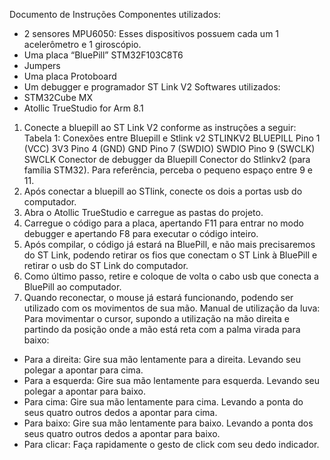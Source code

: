 Documento de Instruções
Componentes utilizados:
- 2 sensores MPU6050: Esses dispositivos possuem cada um 1 acelerômetro e 1
giroscópio.
- Uma placa “BluePill” STM32F103C8T6
- Jumpers
- Uma placa Protoboard
- Um debugger e programador ST Link V2
Softwares utilizados:
- STM32Cube MX
- Atollic TrueStudio for Arm 8.1
1. Conecte a bluepill ao ST Link V2 conforme as instruções a seguir:
Tabela 1: Conexões entre Bluepill e Stlink v2
STLINKV2 BLUEPILL
Pino 1 (VCC) 3V3
Pino 4 (GND) GND
Pino 7 (SWDIO) SWDIO
Pino 9 (SWCLK) SWCLK
Conector de debugger da Bluepill
 Conector do Stlinkv2 (para família STM32). Para referência, perceba o pequeno espaço entre 9 e 11.
2. Após conectar a bluepill ao STlink, conecte os dois a portas usb do computador.
3. Abra o Atollic TrueStudio e carregue as pastas do projeto.
4. Carregue o código para a placa, apertando F11 para entrar no modo debugger e
apertando F8 para executar o código inteiro.
5. Após compilar, o código já estará na BluePill, e não mais precisaremos do ST Link,
podendo retirar os fios que conectam o ST Link à BluePill e retirar o usb do ST Link do
computador.
6. Como último passo, retire e coloque de volta o cabo usb que conecta a BluePill ao
computador.
7. Quando reconectar, o mouse já estará funcionando, podendo ser utilizado com os
movimentos de sua mão.
Manual de utilização da luva:
Para movimentar o cursor, supondo a utilização na mão direita e partindo da posição
onde a mão está reta com a palma virada para baixo:
- Para a direita​: Gire sua mão lentamente para a direita. Levando seu polegar a apontar
para cima.
- Para a esquerda​: Gire sua mão lentamente para esquerda. Levando seu polegar a
apontar para baixo.
- Para cima​: Gire sua mão lentamente para cima. Levando a ponta do seus quatro outros
dedos a apontar para cima.
- Para baixo​: Gire sua mão lentamente para baixo. Levando a ponta dos seus quatro
outros dedos a apontar para baixo.
- Para clicar: ​Faça rapidamente o gesto de click com seu dedo indicador.
